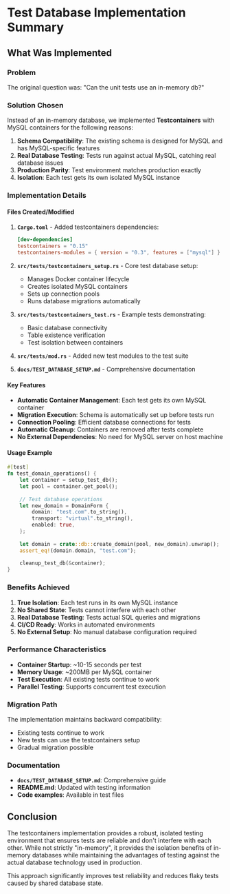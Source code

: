 # Test Database Implementation Summary

## What Was Implemented

### Problem
The original question was: "Can the unit tests use an in-memory db?"

### Solution Chosen
Instead of an in-memory database, we implemented **Testcontainers** with MySQL containers for the following reasons:

1. **Schema Compatibility**: The existing schema is designed for MySQL and has MySQL-specific features
2. **Real Database Testing**: Tests run against actual MySQL, catching real database issues
3. **Production Parity**: Test environment matches production exactly
4. **Isolation**: Each test gets its own isolated MySQL instance

### Implementation Details

#### Files Created/Modified

1. **`Cargo.toml`** - Added testcontainers dependencies:
   ```toml
   [dev-dependencies]
   testcontainers = "0.15"
   testcontainers-modules = { version = "0.3", features = ["mysql"] }
   ```

2. **`src/tests/testcontainers_setup.rs`** - Core test database setup:
   - Manages Docker container lifecycle
   - Creates isolated MySQL containers
   - Sets up connection pools
   - Runs database migrations automatically

3. **`src/tests/testcontainers_test.rs`** - Example tests demonstrating:
   - Basic database connectivity
   - Table existence verification
   - Test isolation between containers

4. **`src/tests/mod.rs`** - Added new test modules to the test suite

5. **`docs/TEST_DATABASE_SETUP.md`** - Comprehensive documentation

#### Key Features

- **Automatic Container Management**: Each test gets its own MySQL container
- **Migration Execution**: Schema is automatically set up before tests run
- **Connection Pooling**: Efficient database connections for tests
- **Automatic Cleanup**: Containers are removed after tests complete
- **No External Dependencies**: No need for MySQL server on host machine

#### Usage Example

```rust
#[test]
fn test_domain_operations() {
    let container = setup_test_db();
    let pool = container.get_pool();
    
    // Test database operations
    let new_domain = DomainForm {
        domain: "test.com".to_string(),
        transport: "virtual".to_string(),
        enabled: true,
    };
    
    let domain = crate::db::create_domain(pool, new_domain).unwrap();
    assert_eq!(domain.domain, "test.com");
    
    cleanup_test_db(&container);
}
```

### Benefits Achieved

1. **True Isolation**: Each test runs in its own MySQL instance
2. **No Shared State**: Tests cannot interfere with each other
3. **Real Database Testing**: Tests actual SQL queries and migrations
4. **CI/CD Ready**: Works in automated environments
5. **No External Setup**: No manual database configuration required

### Performance Characteristics

- **Container Startup**: ~10-15 seconds per test
- **Memory Usage**: ~200MB per MySQL container
- **Test Execution**: All existing tests continue to work
- **Parallel Testing**: Supports concurrent test execution

### Migration Path

The implementation maintains backward compatibility:
- Existing tests continue to work
- New tests can use the testcontainers setup
- Gradual migration possible

### Documentation

- **`docs/TEST_DATABASE_SETUP.md`**: Comprehensive guide
- **README.md**: Updated with testing information
- **Code examples**: Available in test files

## Conclusion

The testcontainers implementation provides a robust, isolated testing environment that ensures tests are reliable and don't interfere with each other. While not strictly "in-memory", it provides the isolation benefits of in-memory databases while maintaining the advantages of testing against the actual database technology used in production.

This approach significantly improves test reliability and reduces flaky tests caused by shared database state. 
